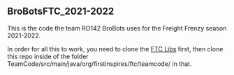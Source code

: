 ## BroBotsFTC_2021-2022

This is the code the team RO142 BroBots uses for the Freight Frenzy season 2021-2022.

In order for all this to work, you need to clone the [FTC Libs](https://github.com/FIRST-Tech-Challenge/FtcRobotController) first, then clone this repo inside of the folder TeamCode/src/main/java/org/firstinspires/ftc/teamcode/ in that.
